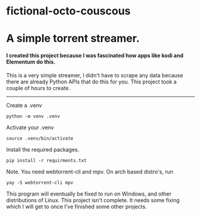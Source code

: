 # fictional-octo-couscous

<h1>A simple torrent streamer.</h1>
<h4>I created this project because I was fascinated how apps like kodi and Elementum do this. </h4>

<p>This is a very simple streamer, I didn't have to scrape any data because there are already Python APIs that do this for you. This project took a couple of hours to create.</p>

---

Create a .venv
```
python -m venv .venv
```

Activate your .venv
```
source .venv/bin/activate
```
Install the required packages.
```
pip install -r requirments.txt
```

Note. You need webtorrent-cli and mpv.
On arch based distro's, run
```
yay -S webtorrent-cli mpv
```

This program will eventually be fixed to run on Windows, and other distributions of Linux. 
This project isn't complete. It needs some fixing which I will get to once I've finished some other projects. 
